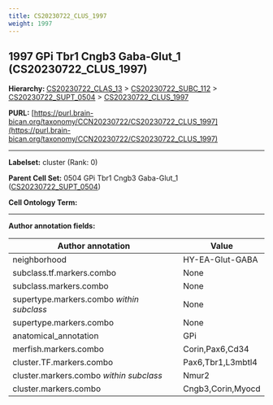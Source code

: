 ```yaml
---
title: CS20230722_CLUS_1997
weight: 1997
---
```

## 1997 GPi Tbr1 Cngb3 Gaba-Glut_1 (CS20230722_CLUS_1997)
<b>Hierarchy: </b>
[CS20230722_CLAS_13](../CS20230722_CLAS_13) >
[CS20230722_SUBC_112](../CS20230722_SUBC_112) >
[CS20230722_SUPT_0504](../CS20230722_SUPT_0504) >
[CS20230722_CLUS_1997](../CS20230722_CLUS_1997)

**PURL:** [https://purl.brain-bican.org/taxonomy/CCN20230722/CS20230722_CLUS_1997](https://purl.brain-bican.org/taxonomy/CCN20230722/CS20230722_CLUS_1997)

---


**Labelset:** cluster (Rank: 0)

**Parent Cell Set:** 0504 GPi Tbr1 Cngb3 Gaba-Glut_1 ([CS20230722_SUPT_0504](../CS20230722_SUPT_0504))



**Cell Ontology Term:** 

[MARKER GENES.]: #


---

[TRANSFERRED ANNOTATIONS.]: #


[AUTHOR ANNOTATION FIELDS.]: #


**Author annotation fields:**

| Author annotation | Value |
|-------------------|-------|
|neighborhood|HY-EA-Glut-GABA|
|subclass.tf.markers.combo|None|
|subclass.markers.combo|None|
|supertype.markers.combo _within subclass_|None|
|supertype.markers.combo|None|
|anatomical_annotation|GPi|
|merfish.markers.combo|Corin,Pax6,Cd34|
|cluster.TF.markers.combo|Pax6,Tbr1,L3mbtl4|
|cluster.markers.combo _within subclass_|Nmur2|
|cluster.markers.combo|Cngb3,Corin,Myocd|
